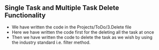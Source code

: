## Single Task and Multiple Task Delete Functionality 
- We have written the code in the Projects/ToDo/3.Delete file
- Here we have written the code first for the deleting all the task at once
- Then we have written the code to delete the task as we wish by using the industry standard i.e. filter method.